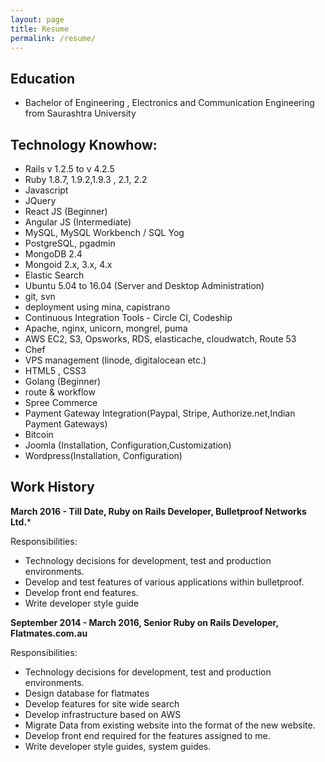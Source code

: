 ```yaml
---
layout: page
title: Resume
permalink: /resume/
---
```


## Education

- Bachelor of Engineering , Electronics and Communication Engineering from Saurashtra University

## Technology Knowhow:
- Rails v 1.2.5 to v 4.2.5
- Ruby 1.8.7, 1.9.2,1.9.3 , 2.1, 2.2
- Javascript
- JQuery
- React JS (Beginner)
- Angular JS (Intermediate)
- MySQL, MySQL Workbench / SQL Yog
- PostgreSQL, pgadmin
- MongoDB 2.4
- Mongoid 2.x, 3.x, 4.x
- Elastic Search
- Ubuntu 5.04 to 16.04 (Server and Desktop Administration)
- git, svn
- deployment using mina, capistrano
- Continuous Integration Tools - Circle CI, Codeship
- Apache, nginx, unicorn, mongrel, puma
- AWS EC2, S3, Opsworks, RDS, elasticache, cloudwatch, Route 53
- Chef
- VPS management (linode, digitalocean etc.)
- HTML5 , CSS3
- Golang (Beginner)
- route & workflow
- Spree Commerce
- Payment Gateway Integration(Paypal, Stripe, Authorize.net,Indian Payment Gateways)
- Bitcoin
- Joomla (Installation, Configuration,Customization)
- Wordpress(Installation, Configuration)

## Work History

**March 2016 ­- Till Date, Ruby on Rails Developer, Bulletproof Networks Ltd.***

Responsibilities:

- Technology decisions for development, test and production environments.
- Develop and test features of various applications within bulletproof.
- Develop front end features.
- Write developer style guide

**September 2014 - March 2016, Senior Ruby on Rails Developer, Flatmates.com.au**

Responsibilities:

- Technology decisions for development, test and production environments.
- Design database for flatmates
- Develop features for site wide search
- Develop infrastructure based on AWS
- Migrate Data from existing website into the format of the new website.
- Develop front end required for the features assigned to me.
- Write developer style guides, system guides.
